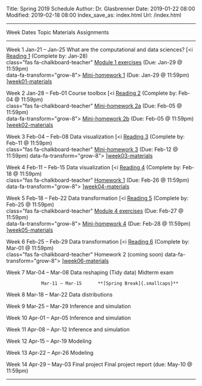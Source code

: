 Title: Spring 2019 Schedule
Author: Dr. Glasbrenner
Date: 2019-01-22 08:00
Modified: 2019-02-18 08:00
Index_save_as: index.html
Url: /index.html

------------------------------------------------------------------------------------------------------------------------------------------------------------------------------------
Week             Dates                Topic                                                         Materials                          Assignments
---------------- ------------------   --------------------------------------------------            ---------                          ---------------------------------------------
Week 1           Jan-21 – Jan-25      What are the computational and data sciences?                 [<i                                [Reading 1] (Complete by: Jan-28)<br>
                                                                                                    class="fas fa-chalkboard-teacher"  [Module 1 exercises] (Due: Jan-29 @ 11:59pm)<br>
                                                                                                    data-fa-transform="grow-8">        [Mini-homework 1] (Due: Jan-29 @ 11:59pm)
                                                                                                    </i>][week01-materials]

Week 2           Jan-28 – Feb-01      Course toolbox                                                [<i                                [Reading 2] (Complete by: Feb-04 @ 11:59pm)<br>
                                                                                                    class="fas fa-chalkboard-teacher"  [Mini-homework 2a] (Due: Feb-05 @ 11:59pm)<br>
                                                                                                    data-fa-transform="grow-8">        [Mini-homework 2b] (Due: Feb-05 @ 11:59pm)<br>
                                                                                                    </i>][week02-materials]

Week 3           Feb-04 – Feb-08      Data visualization                                            [<i                                [Reading 3] (Complete by: Feb-11 @ 11:59pm)<br>
                                                                                                    class="fas fa-chalkboard-teacher"  [Mini-homework 3] (Due: Feb-12 @ 11:59pm)
                                                                                                    data-fa-transform="grow-8">
                                                                                                    </i>][week03-materials]

Week 4           Feb-11 – Feb-15      Data visualization                                            [<i                                [Reading 4] (Complete by: Feb-18 @ 11:59pm)<br>
                                                                                                    class="fas fa-chalkboard-teacher"  [Homework 1] (Due: Feb-26 @ 11:59pm)
                                                                                                    data-fa-transform="grow-8">
                                                                                                    </i>][week04-materials]

Week 5           Feb-18 – Feb-22      Data transformation                                           [<i                                [Reading 5] (Complete by: Feb-25 @ 11:59pm)<br>
                                                                                                    class="fas fa-chalkboard-teacher"  [Module 4 exercises] (Due: Feb-27 @ 11:59pm)<br>
                                                                                                    data-fa-transform="grow-8">        [Mini-homework 4] (Due: Feb-28 @ 11:59pm)
                                                                                                    </i>][week05-materials]
                                                                                                    
Week 6           Feb-25 – Feb-29      Data transformation                                           [<i                                [Reading 6] (Complete by: Mar-01 @ 11:59pm)<br>
                                                                                                    class="fas fa-chalkboard-teacher"  Homework 2 (coming soon)
                                                                                                    data-fa-transform="grow-8">
                                                                                                    </i>][week06-materials]

Week 7           Mar-04 – Mar-08      Data reshaping (Tidy data)                                                                       Midterm exam

                 Mar-11 – Mar-15      **[Spring Break]{.smallcaps}**

Week 8           Mar-18 – Mar-22      Data distributions

Week 9           Mar-25 – Mar-29      Inference and simulation

Week 10          Apr-01 – Apr-05      Inference and simulation

Week 11          Apr-08 – Apr-12      Inference and simulation

Week 12          Apr-15 – Apr-19      Modeling

Week 13          Apr-22 – Apr-26      Modeling

Week 14          Apr-29 – May-03      Final project                                                                                    Final project report (due: May-10 @ 11:59pm)

------------------------------------------------------------------------------------------------------------------------------------------------------------------------------------

[Reading 1]:          /assignments/reading01/
[Reading 2]:          /assignments/reading02/
[Reading 3]:          /assignments/reading03/
[Reading 4]:          /assignments/reading04/
[Reading 5]:          /assignments/reading05/
[Reading 6]:          /assignments/reading06/
[Homework 1]:         /assignments/homework-1/
[Homework 2]:         /assignments/homework-2/
[Mini-homework 1]:    /assignments/minihw01-can-twitter-predict-election-results/
[Mini-homework 2a]:   /assignments/minihw02a-rmarkdown-practice/
[Mini-homework 2b]:   /assignments/minihw02b-visualization-practice/
[Mini-homework 3]:    /assignments/minihw03-visualization-by-example/
[Mini-homework 4]:    /assignments/minihw04-flights-of-new-york/
[week01-materials]:   /materials/week01-materials/
[week02-materials]:   /materials/week02-materials/
[week03-materials]:   /materials/week03-materials/
[week04-materials]:   /materials/week04-materials/
[week05-materials]:   /materials/week05-materials/
[week06-materials]:   /materials/week06-materials/
[Module 1 exercises]: /assignments/module01-exercises/
[Module 4 exercises]: /assignments/module04-exercises/
